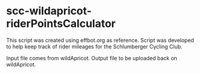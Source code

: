 # scc-wildapricot-riderPointsCalculator

This script was created using effbot.org as reference.
Script was developed to help keep track of rider mileages for the Schlumberger Cycling Club.

Input file comes from wildApricot.
Output file to be uploaded back on wildApricot.
